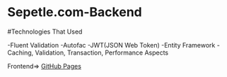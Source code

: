 # Sepetle.com-Backend

#Technologies That Used

-Fluent Validation
-Autofac
-JWT(JSON Web Token)
-Entity Framework
-Caching, Validation, Transaction, Performance Aspects

Frontend=> [GitHub Pages](https://github.com/drybozan/Sepetle.com-Frontend)
